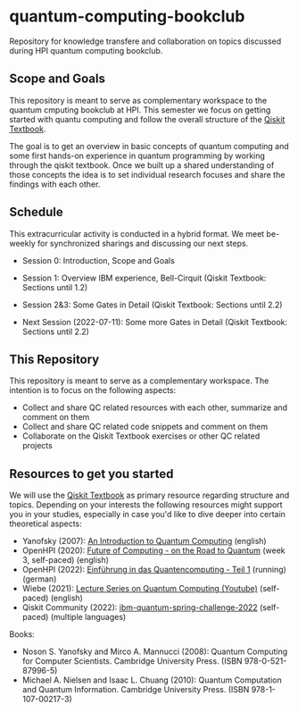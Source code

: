 # quantum-computing-bookclub
Repository for knowledge transfere and collaboration on topics discussed during HPI quantum computing bookclub.


## Scope and Goals
This repository is meant to serve as complementary workspace to the quantum cmputing bookclub at HPI. This semester we focus on getting started with quantu computing and follow the overall structure of the [Qiskit Textbook][1].

The goal is to get an overview in basic concepts of quantum computing and some first hands-on experience in quantum programming by working through the qiskit textbook. Once we built up a shared understanding of those concepts the idea is to set individual research focuses and share the findings with each other.


## Schedule
This extracurricular activity is conducted in a hybrid format. We meet be-weekly for synchronized sharings and discussing our next steps.

- Session 0: Introduction, Scope and Goals
- Session 1: Overview IBM experience, Bell-Cirquit (Qiskit Textbook: Sections until 1.2)
- Session 2&3: Some Gates in Detail (Qiskit Textbook: Sections until 2.2)

- Next Session (2022-07-11): Some more Gates in Detail (Qiskit Textbook: Sections until 2.2)


## This Repository
This repository is meant to serve as a complementary workspace. The intention is to focus on the following aspects:
- Collect and share QC related resources with each other, summarize and comment on them
- Collect and share QC related code snippets and comment on them
- Collaborate on the Qiskit Textbook exercises or other QC related projects


## Resources to get you started
We will use the [Qiskit Textbook][1] as primary resource regarding structure and topics. Depending on your interests the following resources might support you in your studies, especially in case you'd like to dive deeper into certain theoretical aspects:

- Yanofsky (2007): [An Introduction to Quantum Computing][2] (english)
- OpenHPI (2020): [Future of Computing - on the Road to Quantum][3] (week 3, self-paced) (english)
- OpenHPI (2022): [Einführung in das Quantencomputing - Teil 1][4] (running) (german)
- Wiebe (2021): [Lecture Series on Quantum Computing (Youtube)][5] (self-paced) (english)
- Qiskit Community (2022): [ibm-quantum-spring-challenge-2022][6] (self-paced) (multiple languages)

Books:
- Noson S. Yanofsky and Mirco A. Mannucci (2008): Quantum Computing for Computer Scientists. Cambridge University Press. (ISBN 978-0-521-87996-5)
- Michael A. Nielsen and Isaac L. Chuang (2010): Quantum Computation and Quantum Information. Cambridge University Press. (ISBN 978-1-107-00217-3)

[1]: https://qiskit.org/textbook/preface.html
[2]: https://arxiv.org/abs/0708.0261v1
[3]: https://open.hpi.de/courses/ibmpower2020
[4]: https://open.hpi.de/courses/qc-intro-1-2022
[5]: https://www.youtube.com/channel/UCYpyuTbBhQ2FvTmVLL6b3zA/videos
[6]: https://github.com/qiskit-community/ibm-quantum-spring-challenge-2022
